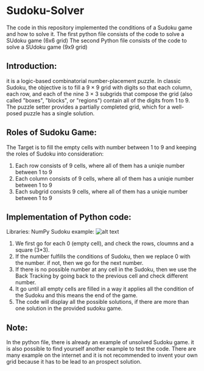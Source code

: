 # Sudoku-Solver
The code in this repository implemented the conditions of a Sudoku game and how to solve it.
The first python file consists of the code to solve a SUdoku game (6x6 grid)
The second Python file consists of the code to solve a SUdoku game (9x9 grid)

## Introduction:
it is a logic-based combinatorial number-placement puzzle. In classic Sudoku, the objective is to fill a 9 × 9 grid with digits so that each column, each row, and each of the nine 3 × 3 subgrids that compose the grid (also called "boxes", "blocks", or "regions") contain all of the digits from 1 to 9. The puzzle setter provides a partially completed grid, which for a well-posed puzzle has a single solution.

## Roles of Sudoku Game:
The Target is to fill the empty cells with number between 1 to 9 and keeping the roles of Sudoku into consideration:
  1. Each row consists of 9 cells, where all of them has a uniqie number between 1 to 9
  2. Each column consists of 9 cells, where all of them has a uniqie number between 1 to 9
  3. Each subgrid consists 9 cells, where all of them has a uniqie number between 1 to 9

## Implementation of Python code:
Libraries: NumPy
Sudoku example:
![alt text](https://static.techspot.com/images2/downloads/topdownload/2019/09/2019-09-19-ts3_thumbs-15a.png)

1. We first go for each 0 (empty cell), and check the rows, cloumns and a square (3*3).
2. If the number fulfills the conditions of Sudoku, then we replace 0 with the number. if not, then we go for the next number.
3. If there is no possible number at any cell in the Sudoku, then we use the Back Tracking by going back to the previous cell and check different number.
4. It go until all empty cells are filled in a way it applies all the condition of the Sudoku and this means the end of the game.
5. The code will display all the possible solutions, if there are more than one solution in the provided sudoku game.

## Note:
In the python file, there is already an example of unsolved Sudoku game. it is also possible to find yourself another example to test the code.
There are many example on the internet and it is not recommended to invent your own grid because it has to be lead to an prospect solution.
